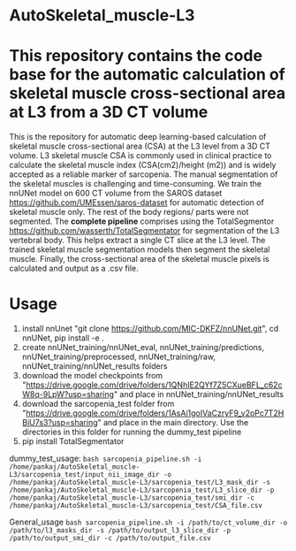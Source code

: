 # AutoSkeletal_muscle-L3
# This repository contains the code base for the automatic calculation of skeletal muscle cross-sectional area at L3 from a 3D CT volume
This is the repository for automatic deep learning-based calculation of skeletal muscle cross-sectional area (CSA) at the L3 level from a 3D CT volume. L3 skeletal muscle CSA is commonly used in clinical practice to calculate the skeletal muscle index (CSA(cm2)/height (m2)) and is widely accepted as a reliable marker of sarcopenia. The manual segmentation of the skeletal muscles is challenging and time-consuming. 
We train the nnUNet model on 600 CT volume from the SAROS dataset https://github.com/UMEssen/saros-dataset for automatic detection of skeletal muscle only. The rest of the body regions/ parts were not segmented.
The **complete pipeline** comprises using the TotalSegmentor https://github.com/wasserth/TotalSegmentator for segmentation of the L3 vertebral body. This helps extract a single CT slice at the L3 level. The trained skeletal muscle segmentation models then segment the skeletal muscle. Finally, the cross-sectional area of the skeletal muscle pixels is calculated and output as a .csv file.

# Usage
1. install nnUnet "git clone https://github.com/MIC-DKFZ/nnUNet.git", cd nnUNet, pip install -e . 
2. create nnUNet_training/nnUNet_eval, nnUNet_training/predictions, nnUNet_training/preprocessed, nnUNet_training/raw, nnUNet_training/nnUNet_results folders
3. download the model checkpoints from "https://drive.google.com/drive/folders/1QNhIE2QYf7Z5CXueBFL_c62cW8q-9LpW?usp=sharing" and place in nnUNet_training/nnUNet_results 
4. download the sarcopenia_test folder from "https://drive.google.com/drive/folders/1AsAi1goIVaCzryF9_v2oPc7T2HBiU7s3?usp=sharing" and place in the main directory. Use the directories in this folder for running the dummy_test pipeline
5. pip install TotalSegmentator

dummy_test_usage: 
`bash sarcopenia_pipeline.sh -i /home/pankaj/AutoSkeletal_muscle-L3/sarcopenia_test/input_nii_image_dir -o /home/pankaj/AutoSkeletal_muscle-L3/sarcopenia_test/L3_mask_dir -s /home/pankaj/AutoSkeletal_muscle-L3/sarcopenia_test/L3_slice_dir -p /home/pankaj/AutoSkeletal_muscle-L3/sarcopenia_test/smi_dir -c /home/pankaj/AutoSkeletal_muscle-L3/sarcopenia_test/CSA_file.csv`

General_usage
`bash sarcopenia_pipeline.sh -i /path/to/ct_volume_dir -o /path/to/l3_masks_dir -s /path/to/output_l3_slice_dir -p /path/to/output_smi_dir -c /path/to/output_file.csv`
